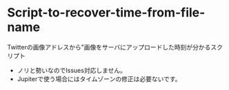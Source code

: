 # Script-to-recover-time-from-file-name
Twitterの画像アドレスから"画像をサーバにアップロードした時刻が分かるスクリプト<br>
- ノリと勢いなのでIssues対応しません。<br>
- Jupiterで使う場合にはタイムゾーンの修正は必要ないです。
